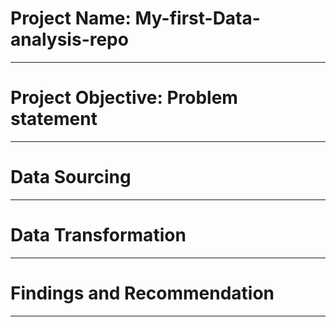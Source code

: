 # Project Name: My-first-Data-analysis-repo
----

# Project Objective: Problem statement
----

# Data Sourcing
----

# Data Transformation
----

# Findings and Recommendation
----
